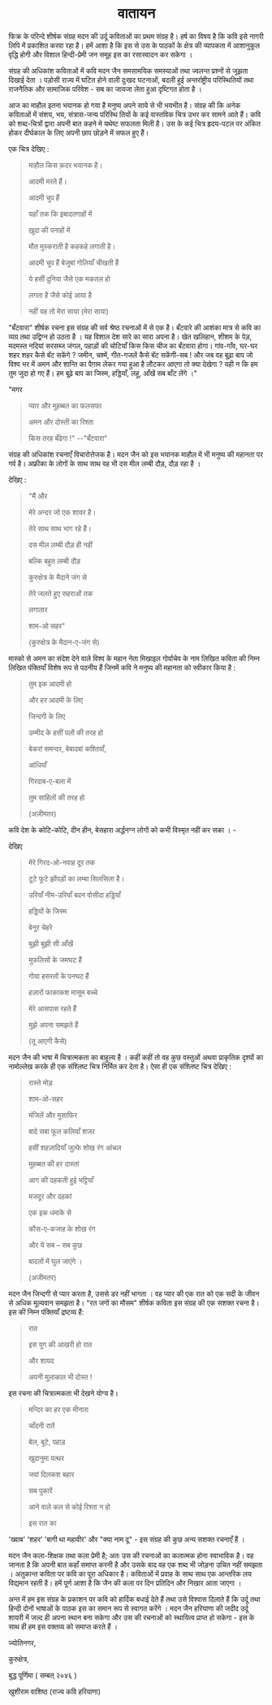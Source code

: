 <center>
<h1> वातायन </h1>
</center>

फिक्र के परिन्दे शीर्षक संग्रह मदन की उर्दू कविताओं का प्रथम संग्रह है। हर्ष का विषय है कि कवि इसे नागरी लिपि में प्रकाशित करवा रहा है। हमें आशा है कि इस से उस के पाठकों के क्षेत्र की व्यापकता में  आशानुकूल  वृद्धि होगी और विशाल हिन्दी-प्रेमी जन समूह इस का रसास्वादन कर सकेगा ।

संग्रह की अधिकांश कविताओं में कवि मदन जैन समसामयिक समस्याओं तथा ज्वलन्त प्रश्नों से जूझता दिखाई देता । पड़ोसी राज्य में घटित होने वाली दुःखद घटनाओं, बदली हुई अन्तर्राष्ट्रीय परिस्थितियों तथा राजनैतिक और सामाजिक परिवेश - सब का जायजा लेता हुआ दृष्टिगत होता है ।

आज का माहौल इतना भयानक हो गया है मनुष्य अपने साये से भी भयभीत है। संग्रह की कि अनेक कविताओं में संशय, भय, संत्रास-जन्य परिस्थि तियों के कई वास्तविक चित्र उभर कर सामने आते हैं। कवि को शब्द-चित्रों द्वारा अपनी बात कहने मे यथेष्ट सफलता मिली है। उस के कई चित्र हृदय-पटल पर अंकित होकर दीर्घकाल के लिए अपनी छाप छोड़ने में सफल हुए हैं।

एक चित्र देखिए :

> माहौल किस क़दर भयानक है।
>
> आदमी मरते हैं।
>
> आदमी चुप हैं
>
> यहाँ तक कि इबादतगाहों में
>
> ख़ुदा की पनाहों में
>
> मौत मुस्कराती है कहकहे लगाती है।
>
> आदमी चुप हैं बेजुबां गोलियाँ चीखती हैं
>
> ये हसीं दुनिया जैसे एक मकतल हो
>
> लगता है जैसे कोई आया है
>
> नहीं यह तो मेरा साया (मेरा साया)

"बँटवारा" शीर्षक रचना इस संग्रह की सर्व श्रेष्ठ रचनाओं में से एक है। बँटवारे की आशंका मात्र से कवि का व्यग्र तथा उद्विग्न हो उठता है । यह विशाल देश सारे का सारा अपना है। खेत खलिहान, शीशम के पेड़, मदमस्त नदियां सरसब्ज जंगल, पहाड़ों की चोटियाँ किस किस चीज का बँटवारा होगा। गांव-गाँव, घर-घर शहर शहर कैसे बॅट सकेंगे ? जमीन, चश्में, गीत-गजलें कैसे बॅट सकेंगी-सब ! और जब वह बूढ़ा बाप जो विश्व भर में अमन और शान्ति का पैग़ाम लेकर गया हुआ है लौटकर आएगा तो क्या देखेगा ? यही न कि हम तुम जुदा हो गए हैं। हम बूढ़े बाप का जिस्म, हड्डियाँ, लहू, आँखें सब बाँट लेंगे ।"

"मगर

>  प्यार और मुहब्बत का फलसफा
>
>  अमन और दोस्ती का रिश्ता
>
>  किस तरह बँढेगा !" --"बँटवारा"

संग्रह की अधिकांश रचनाएँ विचारोत्तेजक है। मदन जैन को इस भयानक माहौल में भी मनुष्य की महानता पर गर्व है। अफ्रीका के लोगों के साथ साथ वह भी दस मील लम्बी दौड़, दौड़ रहा है ।

देखिए :

>  "मैं और
>  
>  मेरे अन्दर जो एक शायर है।
>  
>  तेरे साथ साथ भाग रहे हैं।
>  
>  दस मील लम्बी दौड़ ही नहीं
>  
>  बल्कि बहुत लम्बी दौड़
>  
>  कुरुक्षेत्र के मैदाने जंग से
>  
>  तेरे जलते हुए सहराओं तक
>  
>  लगातार
>  
>  शाम-ओ सहर"
>
>  (कुरुक्षेत्र के मैदान-ए-जंग से)

मास्को से अमन का संदेश देने वाले विश्व के महान नेता मिखाइल गोर्वाचेव के नाम लिखित कविता की निम्न लिखित पंक्तियाँ विशेष रूप से पठनीय हैं जिनमें कवि ने मनुष्य की महानता को
स्वीकार किया है :

>तुम इक आदमी हो
>
>और हर आदमी के लिए
>
>जिन्दगी के लिए
>
>उम्मीद के हसीं पलों की तरह हो
>
>बेकरां समन्दर, बेबादबां कश्तियाँ,
>
>आंधियाँ
>
>गिरदाब-ए-बला में
>
>तुम साहिलों की तरह हो
>
>(अज़ीमतर)

कवि देश के कोटि-कोटि, दीन हीन, बेसहारा अर्द्धनग्न लोगों को कभी विस्मृत नहीं कर सका । -

देखिए

>  मेरे गिरद-ओ-नवाह दूर तक
>  
>  टूटे फूटे झोंपड़ों का लम्बा सिलसिला है।
>  
>  उरियाँ नीम-उरियाँ बदन वोसीदा हड्डियाँ
>  
>  हड्डियों के जिस्म
>  
>  बेनूर चेहरे
>  
>  बुझी बुझी सी आँखें
>  
>  मुफलिसों के जमघट हैं
>  
>  गोया हसरतों के पनघट हैं
>  
>  हज़ारों फाकाकश मासूम बच्चे
>  
>  मेरे आसपास रहते हैं
>  
>  मुझे अपना समझते हैं
>  
>  (तू आएगी कैसे)

मदन जैन की भाषा में चित्रात्मकता का बाहुल्य है । कहीं कहीं तो वह कुछ वस्तुओं अथवा प्राकृतिक दृश्यों का नामोल्लेख करके ही एक संश्लिष्ट चित्र निर्मित कर देता है। ऐसा ही एक संश्लिष्ट चित्र देखिए :

>रास्ते मोड़
>
>शाम-ओ-सहर
>
>मंजिलें और मुसाफिर
>
>बादे सबा फूल कलियाँ शजर
>
>हसीं शहज़ादियाँ जुल्फे शोख रंग आंचल
>
>मुहब्बत की हर दास्तां
>
>आग की दहकती हुई भट्टियाँ
>
>मजदूर और दहकां
>
>एक इक धमाके से
>
>कौस-ए-कजाह के शोख रंग
>
>और ये सब – सब कुछ
>
>बादलों में घुल जाएंगे ।
>
>(अजीमतर)

मदन जैन जिन्दगी से प्यार करता है, उससे डर नहीं भागता । वह प्यार की एक रात को एक सदी के जीवन से अधिक मूल्यवान समझता है। "रत जगों का मौसम" शीर्षक कविता इस संग्रह की एक सशक्त रचना है। इस की निम्न पंक्तियाँ द्रष्टव्य हैं:

>रात
>
>इस युग की आखरी हो रात
>
>और शायद
>
>अपनी मुलाकात भी दोस्त !

इस रचना की चित्रात्मकता भी देखने योग्य है।

>मन्दिर का हर एक मीनारा
>
>चाँदनी रातें
>
>बेल, बूटे, पहाड़
>
>खुदानुमा पत्थर
>
>जवां दिलकश बहार
>
>सब पुकारें
>
>आने वाले कल से कोई रिश्ता न हो
>
>इस रात का

'ख्वाब' 'शहर' 'बागी था महावीर' और "क्या नाम दू" - इस संग्रह की कुछ अन्य सशक्त रचनाएँ हैं ।

मदन जैन कला-शिक्षक तथा कला प्रेमी है; अतः उस की रचनाओं का कलात्मक होना स्वाभाविक है। वह जानता है कि अपनी बात कहाँ समाप्त करनी है और उसके बाद वह एक शब्द भी जोड़ना उचित नहीं समझता । अतुकान्त कविता पर कवि का पूरा अधिकार है। कविताओं में प्रवाह के साथ साथ एक आन्तरिक लय विद्यमान रहती है। हमें पूर्ण आशा है कि जैन की कला पर दिन प्रतिदिन और निखार आता जाएगा ।

अन्त में हम इस संग्रह के प्रकाशन पर कवि को हार्दिक बधाई देते हैं तथा उसे  विश्वास दिलाते हैं कि उर्दू तथा हिन्दी दोनों भाषाओं के पाठक इस का समान रूप से स्वागत करेंगे । मदन जैन हरियाणा की जदीद उर्दू शायरी में जल्द ही अपना स्थान बना सकेगा और उस की रचनाओं को स्थायित्व प्राप्त हो सकेगा - इस के साथ ही हम इस वक्तव्य को समाप्त करते हैं ।

ज्योतिनगर,

कुरुक्षेत्र,

बुद्ध पूर्णिमा ( सम्बत् २०४६ )

खुशीराम वाशिष्ठ (राज्य कवि हरियाणा)
